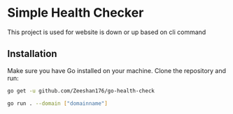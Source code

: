 # Simple Health Checker

This project is used for website is down or up based on cli command

## Installation

Make sure you have Go installed on your machine. Clone the repository and run:

```bash
go get -u github.com/Zeeshan176/go-health-check

go run . --domain ["domainname"]